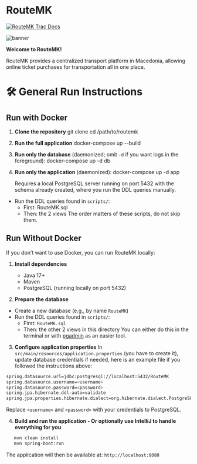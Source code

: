 # RouteMK  
[![RouteMK Trac Docs](https://img.shields.io/badge/TRAC-RouteMK%20Docs-6DB33F?style=for-the-badge&logo=mapbox&logoColor=white)](https://develop.finki.ukim.mk/projects/routemk)

![banner](https://github.com/user-attachments/assets/b1ebc5ff-6488-4af7-9a19-fc66ddef579a)

**Welcome to RouteMK!**

RouteMK provides a centralized transport platform in Macedonia, allowing online ticket purchases for transportation all in one place.

# 🛠️ General Run Instructions  
## Run with Docker

1. **Clone the repository**
   git clone <repo-url>
   cd /path/to/routemk

2. **Run the full application**
   docker-compose up --build

3. **Run only the database** (daemonized; omit `-d` if you want logs in the foreground):
   docker-compose up -d db

4. **Run only the application** (daemonized):
   docker-compose up -d app

   Requires a local PostgreSQL server running on port 5432 with the schema already created, where you run the DDL queries manually.
- Run the DDL queries found in `scripts/`:
     - First: RouteMK.sql
     - Then: the 2 views
   The order matters of these scripts, do not skip them.
   
## Run Without Docker

If you don’t want to use Docker, you can run RouteMK locally:

1. **Install dependencies**
   - Java 17+
   - Maven
   - PostgreSQL (running locally on port 5432)

2. **Prepare the database**
- Create a new database (e.g., by name `RouteMK`)
- Run the DDL queries found in `scripts/`:
     - First: `RouteMK.sql`
     - Then: the other 2 views in this directory
   You can either do this in the terminal or with [pgadmin](https://www.pgadmin.org/) as an easier tool.

3. **Configure application properties**
   In `src/main/resources/application.properties` (you have to create it), update database credentials if needed, here is an example file if you followed the instructions above:

```bash
spring.datasource.url=jdbc:postgresql://localhost:5432/RouteMK
spring.datasource.username=<username>
spring.datasource.password=<password>
spring.jpa.hibernate.ddl-auto=validate
spring.jpa.properties.hibernate.dialect=org.hibernate.dialect.PostgreSQLDialect
```
Replace `<username>` and `<password>` with your credentials to PostgreSQL.

4. **Build and run the application - Or optionally use IntelliJ to handle everything for you**
```bash
   mvn clean install
   mvn spring-boot:run
```
The application will then be available at:
`http://localhost:8080`
